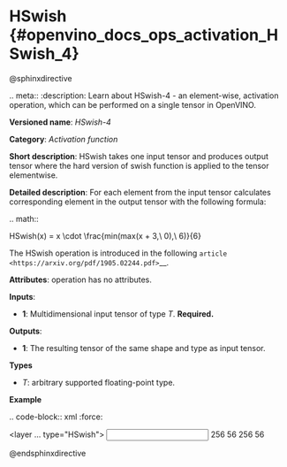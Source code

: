 # HSwish {#openvino_docs_ops_activation_HSwish_4}

@sphinxdirective

.. meta::
  :description: Learn about HSwish-4 - an element-wise, activation operation, which 
                can be performed on a single tensor in OpenVINO.

**Versioned name**: *HSwish-4*

**Category**: *Activation function*

**Short description**: HSwish takes one input tensor and produces output tensor where the hard version of swish function is applied to the tensor elementwise.

**Detailed description**: For each element from the input tensor calculates corresponding
element in the output tensor with the following formula:

.. math::

   HSwish(x) = x \cdot \frac{min(max(x + 3,\ 0),\ 6)}{6}


The HSwish operation is introduced in the following `article <https://arxiv.org/pdf/1905.02244.pdf>`__.

**Attributes**: operation has no attributes.

**Inputs**:

*   **1**: Multidimensional input tensor of type *T*. **Required.**

**Outputs**:

*   **1**: The resulting tensor of the same shape and type as input tensor.

**Types**

* *T*: arbitrary supported floating-point type.


**Example**

.. code-block:: xml
   :force:

   <layer ... type="HSwish">
       <input>
           <port id="0">
               <dim>256</dim>
               <dim>56</dim>
           </port>
       </input>
       <output>
           <port id="1">
               <dim>256</dim>
               <dim>56</dim>
           </port>
       </output>
   </layer>

@endsphinxdirective

